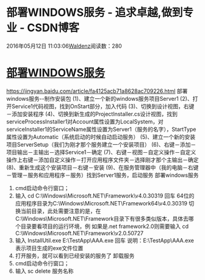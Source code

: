 
# 部署WINDOWS服务 - 追求卓越,做到专业 - CSDN博客


2016年05月12日 11:03:06[Waldenz](https://me.csdn.net/enter89)阅读数：280


# [部署WINDOWS服务](http://www.cnblogs.com/zwleisa/archive/2006/02/20/334044.html)
https://jingyan.baidu.com/article/fa4125acb71a8628ac709226.html
部署windows服务--制作安装包
(1)、建立一个新的windows服务项目Server1
(2)、打开Service1代码视图，找到OnStart部分，加入代码
(3)、切换到设计视图，右键－添加安装程序
(4)、切换到新生成的ProjectInstaller.cs设计视图，找到serviceProcessInstaller1对Account属性设置为LocalSystem，对serviceInstaller1的ServiceName属性设置为Server1（服务的名字），StartType属性设置为Automatic（系统启动的时候自动启动服务）
(5)、建立一个新的安装项目ServerSetup（我们为刚才那个服务建立一个安装项目）
(6)、右键－添加－项目输出－主输出－选择Service1－确定
(7)、右键－视图－自定义操作－自定义操作上右键－添加自定义操作－打开应用程序文件夹－选择刚才那个主输出－确定
(8)、重新生成这个安装项目－右键－安装
(9)、在服务管理器中（我的电脑－右键－管理－服务和应用程序－服务）找到Server1服务，启动服务
部署windows服务
1. cmd启动命令行窗口；
2. 输入 cd C:\Windows\Microsoft.NET\Framework\v4.0.30319 回车
64位的应用程序目录为C:\Windows\Microsoft.NET\Framework64\v4.0.30319
切换当前目录，此处需要注意的是，在C:\Windows\Microsoft.NET\Framework目录下有很多类似版本，具体去哪个目录要看项目的运行环境，例 如果是.net framework2.0则需要输入 cd C:\Windows\Microsoft.NET\Framework\v2.0.50727
3. 输入 InstallUtil.exe E:\TestApp\AAA.exe 回车
说明：E:\TestApp\AAA.exe表示项目生成的exe文件位置
4. 打开服务，就可以看到已经安装的服务了
卸载服务
1. cmd启动命令行窗口；
2. 输入 sc delete 服务名称





